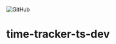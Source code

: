 ![GitHub](https://img.shields.io/github/license/MIMJA156/time-tracker-ts-dev?style=plastic)

# time-tracker-ts-dev
